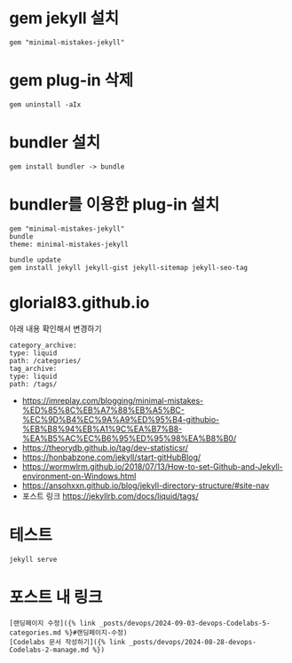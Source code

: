 # gem jekyll 설치

```
gem "minimal-mistakes-jekyll"
```

# gem plug-in 삭제

```
gem uninstall -aIx
```

# bundler 설치

```
gem install bundler -> bundle
```

# bundler를 이용한 plug-in 설치

```
gem "minimal-mistakes-jekyll"
bundle
theme: minimal-mistakes-jekyll

bundle update
gem install jekyll jekyll-gist jekyll-sitemap jekyll-seo-tag
```

# glorial83.github.io

아래 내용 확인해서 변경하기

```
category_archive:
type: liquid
path: /categories/
tag_archive:
type: liquid
path: /tags/
```

- https://imreplay.com/blogging/minimal-mistakes-%ED%85%8C%EB%A7%88%EB%A5%BC-%EC%9D%B4%EC%9A%A9%ED%95%B4-githubio-%EB%B8%94%EB%A1%9C%EA%B7%B8-%EA%B5%AC%EC%B6%95%ED%95%98%EA%B8%B0/
- https://theorydb.github.io/tag/dev-statisticsr/
- https://honbabzone.com/jekyll/start-gitHubBlog/
- https://wormwlrm.github.io/2018/07/13/How-to-set-Github-and-Jekyll-environment-on-Windows.html
- https://ansohxxn.github.io/blog/jekyll-directory-structure/#site-nav
- 포스트 링크 https://jekyllrb.com/docs/liquid/tags/

# 테스트

```
jekyll serve
```

# 포스트 내 링크

```
[랜딩페이지 수정]({% link _posts/devops/2024-09-03-devops-Codelabs-5-categories.md %}#랜딩페이지-수정)
[Codelabs 문서 작성하기]({% link _posts/devops/2024-08-28-devops-Codelabs-2-manage.md %})
```
